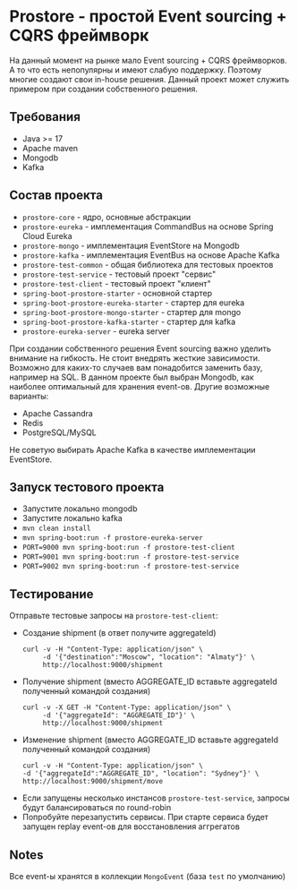 # Prostore - простой Event sourcing + CQRS фреймворк
На данный момент на рынке мало Event sourcing + CQRS фреймворков.
А то что есть непопулярны и имеют слабую поддержку.
Поэтому многие создают свои in-house решения.
Данный проект может служить примером при создании собственного решения.

## Требования
- Java >= 17
- Apache maven
- Mongodb
- Kafka

## Состав проекта
- `prostore-core` - ядро, основные абстракции
- `prostore-eureka` - имплементация CommandBus на основе Spring Cloud Eureka
- `prostore-mongo` - имплементация EventStore на Mongodb
- `prostore-kafka` - имплементация EventBus на основе Apache Kafka
- `prostore-test-common` - общая библиотека для тестовых проектов
- `prostore-test-service` - тестовый проект "сервис"
- `prostore-test-client` - тестовый проект "клиент"
- `spring-boot-prostore-starter` - основной стартер
- `spring-boot-prostore-eureka-starter` - стартер для eureka
- `spring-boot-prostore-mongo-starter` - стартер для mongo
- `spring-boot-prostore-kafka-starter` - стартер для kafka
- `prostore-eureka-server` - eureka server

При создании собственного решения Event sourcing важно уделить внимание на гибкость.
Не стоит внедрять жесткие зависимости.
Возможно для каких-то случаев вам понадобится заменить базу, например на SQL.
В данном проекте был выбран Mongodb, как наиболее оптимальный для хранения event-ов.
Другие возможные варианты:
- Apache Cassandra
- Redis
- PostgreSQL/MySQL

Не советую выбирать Apache Kafka в качестве имплементации EventStore.

## Запуск тестового проекта
- Запустите локально mongodb
- Запустите локально kafka
- `mvn clean install`
- `mvn spring-boot:run -f prostore-eureka-server`
- `PORT=9000 mvn spring-boot:run -f prostore-test-client`
- `PORT=9001 mvn spring-boot:run -f prostore-test-service`
- `PORT=9002 mvn spring-boot:run -f prostore-test-service`

## Тестирование
Отправьте тестовые запросы на `prostore-test-client`:
- Создание shipment (в ответ получите aggregateId)
  ````
  curl -v -H "Content-Type: application/json" \
       -d '{"destination":"Moscow", "location": "Almaty"}' \
       http://localhost:9000/shipment
  ````
- Получение shipment (вместо AGGREGATE_ID вставьте aggregateId полученный командой создания)
  ````
  curl -v -X GET -H "Content-Type: application/json" \
       -d '{"aggregateId": "AGGREGATE_ID"}' \
       http://localhost:9000/shipment
  ````
- Изменение shipment (вместо AGGREGATE_ID вставьте aggregateId полученный командой создания)
  ````
  curl -v -H "Content-Type: application/json" \
  -d '{"aggregateId":"AGGREGATE_ID", "location": "Sydney"}' \
  http://localhost:9000/shipment/move 
  ````
- Если запущены несколько инстансов `prostore-test-service`, запросы будут балансироваться по round-robin
- Попробуйте перезапустить сервисы. При старте сервиса будет запущен replay event-ов для восстановления аггрегатов 

Notes
---
Все event-ы хранятся в коллекции `MongoEvent` (база `test` по умолчанию)